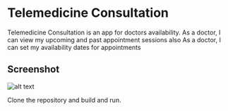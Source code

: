 # Telemedicine Consultation 


Telemedicine Consultation is an app for doctors availability. As a doctor, I can view my upcoming and past appointment sessions
also As a doctor, I can set my availability dates for appointments

## Screenshot

![alt text](https://github.com/Efhemo/Telemedicine-ui/blob/feature/games/screenshots/telemedicine.png)

Clone the repository and build and run.

